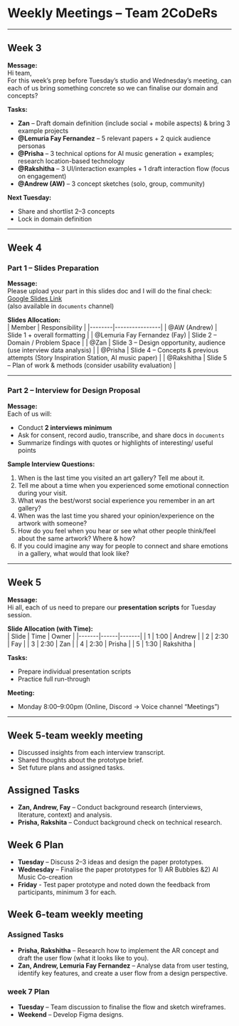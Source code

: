 # Weekly Meetings – Team 2CoDeRs  

---

## Week 3  

**Message:**  
Hi team,  
For this week’s prep before Tuesday’s studio and Wednesday’s meeting, can each of us bring something concrete so we can finalise our domain and concepts?  

**Tasks:**  
- **Zan** – Draft domain definition (include social + mobile aspects) & bring 3 example projects  
- **@Lemuria Fay Fernandez** – 5 relevant papers + 2 quick audience personas  
- **@Prisha** – 3 technical options for AI music generation + examples; research location-based technology  
- **@Rakshitha** – 3 UI/interaction examples + 1 draft interaction flow (focus on engagement)  
- **@Andrew (AW)** – 3 concept sketches (solo, group, community)  

**Next Tuesday:**  
- Share and shortlist 2–3 concepts  
- Lock in domain definition  

---

## Week 4  

### Part 1 – Slides Preparation  

**Message:**  
Please upload your part in this slides doc and I will do the final check:  
[Google Slides Link](https://docs.google.com/presentation/d/1FUHxRd97FROlJRN_S2dAWBXSpaLsx4OTaxnkU07WZT0/edit?usp=sharing)  
(also available in ⁠`documents` channel)  

**Slides Allocation:**  
| Member | Responsibility |
|--------|----------------|
| @AW (Andrew) | Slide 1 + overall formatting |
| @Lemuria Fay Fernandez (Fay) | Slide 2 – Domain / Problem Space |
| @Zan | Slide 3 – Design opportunity, audience (use interview data analysis) |
| @Prisha | Slide 4 – Concepts & previous attempts (Story Inspiration Station, AI music paper) |
| @Rakshitha | Slide 5 – Plan of work & methods (consider usability evaluation) |

---

### Part 2 – Interview for Design Proposal  

**Message:**  
Each of us will:  
- Conduct **2 interviews minimum**  
- Ask for consent, record audio, transcribe, and share docs in `documents`  
- Summarize findings with quotes or highlights of interesting/ useful points  

**Sample Interview Questions:**  
1. When is the last time you visited an art gallery? Tell me about it.  
2. Tell me about a time when you experienced some emotional connection during your visit.  
3. What was the best/worst social experience you remember in an art gallery?  
4. When was the last time you shared your opinion/experience on the artwork with someone?  
5. How do you feel when you hear or see what other people think/feel about the same artwork? Where & how?  
6. If you could imagine any way for people to connect and share emotions in a gallery, what would that look like?  

---

## Week 5  

**Message:**  
Hi all, each of us need to prepare our **presentation scripts** for Tuesday session.  

**Slide Allocation (with Time):**  
| Slide | Time | Owner |
|-------|------|-------|
| 1 | 1:00 | Andrew |
| 2 | 2:30 | Fay |
| 3 | 2:30 | Zan |
| 4 | 2:30 | Prisha |
| 5 | 1:30 | Rakshitha |

**Tasks:**  
- Prepare individual presentation scripts  
- Practice full run-through  

**Meeting:**  
- Monday 8:00–9:00pm (Online, Discord → Voice channel “Meetings”)  

---

## Week 5-team weekly meeting
- Discussed insights from each interview transcript.  
- Shared thoughts about the prototype brief.  
- Set future plans and assigned tasks.  

## Assigned Tasks  
- **Zan, Andrew, Fay** – Conduct background research (interviews, literature, context) and analysis.  
- **Prisha, Rakshita** – Conduct background check on technical research.  

## Week 6 Plan  
- **Tuesday** – Discuss 2–3 ideas and design the paper prototypes.
- **Wednesday** – Finalise the paper prototypes for 1) AR Bubbles &2) AI Music Co-creation
- **Friday** - Test paper prototype and noted down the feedback from participants, minimum 3 for each.

## Week 6-team weekly meeting  

### Assigned Tasks  
- **Prisha, Rakshitha** – Research how to implement the AR concept and draft the user flow (what it looks like to you).  
- **Zan, Andrew, Lemuria Fay Fernandez** – Analyse data from user testing, identify key features, and create a user flow from a design perspective.  

### week 7 Plan  
- **Tuesday** – Team discussion to finalise the flow and sketch wireframes.  
- **Weekend** – Develop Figma designs.  

